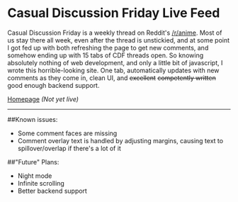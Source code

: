 # Casual Discussion Friday Live Feed

Casual Discussion Friday is a weekly thread on Reddit's [/r/anime](https://reddit.com/r/anime). Most of us stay there all week, even after the thread is unstickied, and at some point I got fed up with both refreshing the page to get new comments, and somehow ending up with 15 tabs of CDF threads open. So knowing absolutely nothing of web development, and only a little bit of javascript, I wrote this horrible-looking site. One tab, automatically updates with new comments as they come in, clean UI, and ~~excellent~~ ~~competently written~~ good enough backend support.

[Homepage](https://www.friday.moe/home) *(Not yet live)*

***

##Known issues:

* Some comment faces are missing
* Comment overlay text is handled by adjusting margins, causing text to spillover/overlap if there's a lot of it

##"Future" Plans:

* Night mode
* Infinite scrolling
* Better backend support
